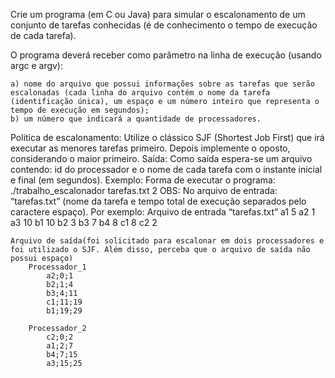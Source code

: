 
Crie um programa (em C ou Java) para simular o escalonamento de um conjunto de tarefas conhecidas (é de conhecimento o tempo de execução de cada tarefa). 

O programa deverá receber como parâmetro na linha de execução (usando argc e argv): 

    a) nome do arquivo que possui informações sobre as tarefas que serão escalonadas (cada linha do arquivo contém o nome da tarefa (identificação única), um espaço e um número inteiro que representa o tempo de execução em segundos);
    b) um número que indicará a quantidade de processadores. 
Politica de escalonamento:
    Utilize o clássico SJF (Shortest Job First) que irá executar as menores tarefas primeiro. Depois implemente o oposto, considerando o maior primeiro.
Saída:
    Como saída espera-se um arquivo contendo: id do processador e o nome de cada tarefa com o instante inicial e final (em segundos).
Exemplo:
    Forma de executar o programa: ./trabalho_escalonador tarefas.txt 2
    OBS: No arquivo de entrada: “tarefas.txt” (nome da tarefa e tempo total de execução separados pelo caractere espaço).
Por exemplo:
    Arquivo de entrada “tarefas.txt”
        a1 5
        a2 1
        a3 10
        b1 10
        b2 3
        b3 7
        b4 8
        c1 8
        c2 2

    Arquivo de saída(foi solicitado para escalonar em dois processadores e foi utilizado o SJF. Além disso, perceba que o arquivo de saída não possui espaço)
        Processador_1
            a2;0;1
            b2;1;4
            b3;4;11
            c1;11;19
            b1;19;29

        Processador_2
            c2;0;2
            a1;2;7
            b4;7;15
            a3;15;25